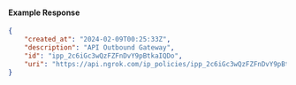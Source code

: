 <!-- Code generated for API Clients. DO NOT EDIT. -->

#### Example Response

```json
{
	"created_at": "2024-02-09T00:25:33Z",
	"description": "API Outbound Gateway",
	"id": "ipp_2c6iGc3wQzFZFnDvY9pBtkaIQDo",
	"uri": "https://api.ngrok.com/ip_policies/ipp_2c6iGc3wQzFZFnDvY9pBtkaIQDo"
}
```
